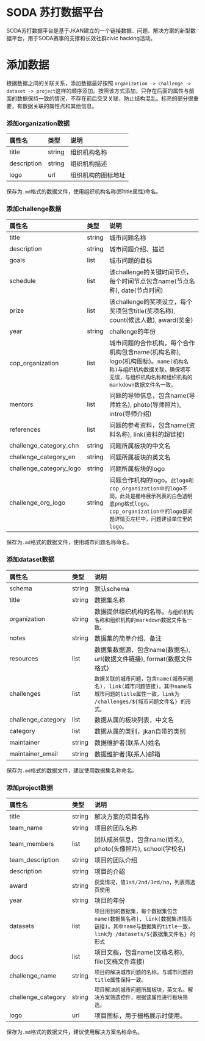 # SODA 苏打数据平台

SODA苏打数据平台是基于JKAN建立的一个链接数据、问题、解决方案的新型数据平台，用于SODA赛事的支撑和长效社群civic hacking活动。


# 添加数据
根据数据之间的关联关系，添加数据最好按照 `organization -> challenge -> dataset -> project`这样的顺序添加。按照该方式添加，只存在后面的属性与前面的数据保持一致的情况，不存在前后交叉关联，防止结构混乱。标亮的部分很重要，有数据关联的属性点和其他信息。

### 添加organization数据
|属性名|类型|说明|
|:----    |:---|:----- |
|title |string |组织机构名称 |
|description |string  |组织机构描述 |
|logo     |url  |组织机构的图标地址 |

保存为`.md`格式的数据文件，使用组织机构名称(即title属性)命名。

### 添加challenge数据

|属性名|类型|说明|
|:----    |:---|:----- |
|title |string |城市问题名称 |
|description |string  |城市问题介绍、描述 |
|goals     |list  |城市问题的目标 |
|schedule     |list  |该challenge的关键时间节点，每个时间节点包含name(节点名称), date(节点时间) |
|prize     |list  |该challenge的奖项设立，每个奖项包含title(奖项名称), count(候选人数), award(奖金)|
|year     |string  |challenge的年份 |
|cop_organization     |list  |城市问题的合作机构，每个合作机构包含name(机构名称), logo(机构图标)。`name(机构名称)与组织机构数据关联，确保填写无误，与组织机构名称和组织机构的markdown数据文件名一致。` |
|mentors     |list  |问题的导师信息，包含name(导师姓名), photo(导师照片), intro(导师介绍) |
|references     |list  |问题的参考资料，包含name(资料名称), link(资料的超链接) |
|challenge_category_chn     |string  |问题所属板块的中文名 |
|challenge_category_en     |string  |问题所属板块的英文名 |
|challenge_category_logo     |string  |问题所属板块的logo |
|challenge_org_logo     |string  |问题合作机构的logo。`此logo和cop_organization中的logo不同，此处是栅格展示列表的白色透明底png格式logo。cop_organization中的logo是问题详情页左栏中，问题建设单位里的logo。 `|

保存为`.md`格式的数据文件，使用城市问题名称命名。

### 添加dataset数据
|属性名|类型|说明|
|:----    |:---|:----- |
|schema |string |默认schema |
|title |string  |数据集名称 |
|organization     |string  |数据提供组织机构的名称。`与组织机构名称和组织机构的markdown数据文件名一致。` |
|notes     |string  |数据集的简单介绍、备注 |
|resources     |list  |数据集数据源，包含name(数据名), url(数据文件链接), format(数据文件格式) |
|challenges     |list  |`数据关联的城市问题，包含name(城市问题名), link(城市问题链接)。其中name与城市问题的title属性一致，link为 /challenges/${城市问题文件名} 的形式。` |
|challenge_category     |list  |数据从属的板块列表，中文名 |
|category     |list  |数据从属的类别，jkan自带的类别 |
|maintainer     |string  |数据维护者(联系人)姓名 |
|maintainer_email     |string  |数据维护者(联系人)邮箱 |

保存为`.md`格式的数据文件，建议使用数据集名称命名。


### 添加project数据
|属性名|类型|说明|
|:----    |:---|:----- |
|title |string |解决方案的项目名称 |
|team_name |string  |项目的团队名称 |
|team_members     |list  |团队成员信息，包含name(姓名), photo(头像照片), school(学校名) |
|team_description |string  |项目的团队介绍 |
|description |string  |项目的介绍|
|award |string  |`获奖情况，值1st/2nd/3rd/no，列表筛选页使用` |
|year |string  |项目的年份 |
|datasets |list  |`项目用到的数据集，每个数据集包含name(数据集名称), link(数据集详情页链接)。其中name与数据集的title一致，link为 /datasets/${数据集文件名} 的形式 `|
|docs |list  |项目文档，包含name(文档名称), file(文档文件连接) |
|challenge_name |string  |`项目的解决城市问题的名称，与城市问题的title属性保持一致。` |
|challenge_category |string  |`项目解决的城市问题所属板块，英文名。解决方案筛选控件，根据该属性进行板块筛选。 `|
|logo |url  |项目图标，用于栅格展示时使用。 |

保存为`.md`格式的数据文件，建议使用解决方案名称命名。
